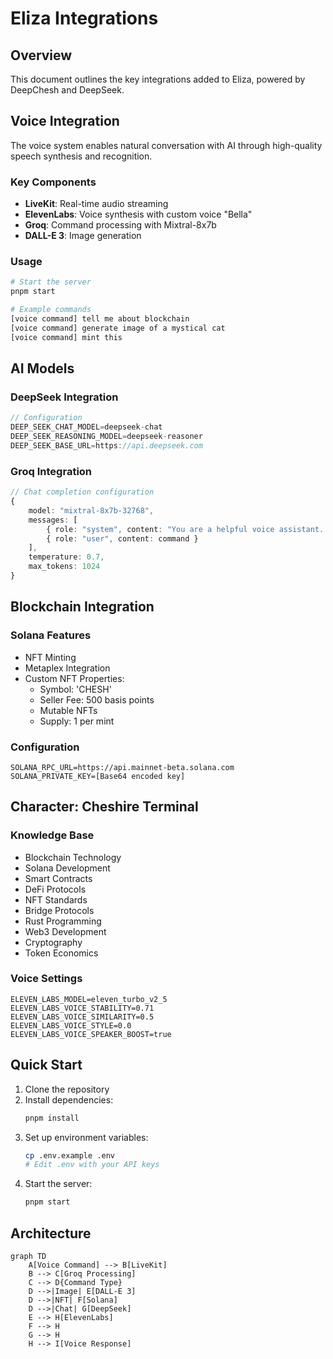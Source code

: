 # Eliza Integrations

## Overview

This document outlines the key integrations added to Eliza, powered by DeepChesh and DeepSeek.

## Voice Integration

The voice system enables natural conversation with AI through high-quality speech synthesis and recognition.

### Key Components

- **LiveKit**: Real-time audio streaming
- **ElevenLabs**: Voice synthesis with custom voice "Bella"
- **Groq**: Command processing with Mixtral-8x7b
- **DALL-E 3**: Image generation

### Usage

```bash
# Start the server
pnpm start

# Example commands
[voice command] tell me about blockchain
[voice command] generate image of a mystical cat
[voice command] mint this
```

## AI Models

### DeepSeek Integration

```typescript
// Configuration
DEEP_SEEK_CHAT_MODEL=deepseek-chat
DEEP_SEEK_REASONING_MODEL=deepseek-reasoner
DEEP_SEEK_BASE_URL=https://api.deepseek.com
```

### Groq Integration

```typescript
// Chat completion configuration
{
    model: "mixtral-8x7b-32768",
    messages: [
        { role: "system", content: "You are a helpful voice assistant..." },
        { role: "user", content: command }
    ],
    temperature: 0.7,
    max_tokens: 1024
}
```

## Blockchain Integration

### Solana Features

- NFT Minting
- Metaplex Integration
- Custom NFT Properties:
  - Symbol: 'CHESH'
  - Seller Fee: 500 basis points
  - Mutable NFTs
  - Supply: 1 per mint

### Configuration

```env
SOLANA_RPC_URL=https://api.mainnet-beta.solana.com
SOLANA_PRIVATE_KEY=[Base64 encoded key]
```

## Character: Cheshire Terminal

### Knowledge Base

- Blockchain Technology
- Solana Development
- Smart Contracts
- DeFi Protocols
- NFT Standards
- Bridge Protocols
- Rust Programming
- Web3 Development
- Cryptography
- Token Economics

### Voice Settings

```env
ELEVEN_LABS_MODEL=eleven_turbo_v2_5
ELEVEN_LABS_VOICE_STABILITY=0.71
ELEVEN_LABS_VOICE_SIMILARITY=0.5
ELEVEN_LABS_VOICE_STYLE=0.0
ELEVEN_LABS_VOICE_SPEAKER_BOOST=true
```

## Quick Start

1. Clone the repository
2. Install dependencies:
   ```bash
   pnpm install
   ```
3. Set up environment variables:
   ```bash
   cp .env.example .env
   # Edit .env with your API keys
   ```
4. Start the server:
   ```bash
   pnpm start
   ```

## Architecture

```mermaid
graph TD
    A[Voice Command] --> B[LiveKit]
    B --> C[Groq Processing]
    C --> D{Command Type}
    D -->|Image| E[DALL-E 3]
    D -->|NFT| F[Solana]
    D -->|Chat| G[DeepSeek]
    E --> H[ElevenLabs]
    F --> H
    G --> H
    H --> I[Voice Response]
